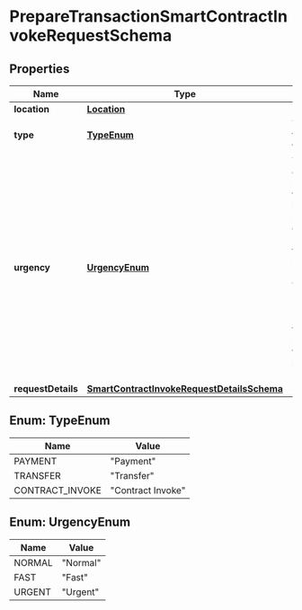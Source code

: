 

# PrepareTransactionSmartContractInvokeRequestSchema


## Properties

Name | Type | Description | Notes
------------ | ------------- | ------------- | -------------
**location** | [**Location**](Location.md) |  | 
**type** | [**TypeEnum**](#TypeEnum) | The type of the transaction | 
**urgency** | [**UrgencyEnum**](#UrgencyEnum) | This value defines how fast a transaction is processed on a network. A faster processing requirement will result in higher fees. If the urgency field is not provided, the default setting is normal | 
**requestDetails** | [**SmartContractInvokeRequestDetailsSchema**](SmartContractInvokeRequestDetailsSchema.md) |  |  [optional]



## Enum: TypeEnum

Name | Value
---- | -----
PAYMENT | &quot;Payment&quot;
TRANSFER | &quot;Transfer&quot;
CONTRACT_INVOKE | &quot;Contract Invoke&quot;



## Enum: UrgencyEnum

Name | Value
---- | -----
NORMAL | &quot;Normal&quot;
FAST | &quot;Fast&quot;
URGENT | &quot;Urgent&quot;



